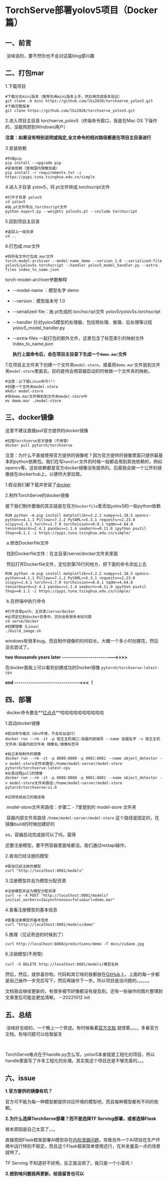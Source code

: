 # TorchServe部署yolov5项目（Docker篇）



## 一、前言

​	没啥说的，要不然你也不会对这篇blog感兴趣

## 二、打包mar

1.下载项目

```
#下载分支mini版本（推荐先用mini版本上手，然后用完成版本验证）
git clone -b mini https://github.com/lbz2020/torchserve_yolov5.git
#下载完整版本
git clone https://github.com/lbz2020/torchserve_yolov5.git
```

2.进入项目主目录 torchserve_yolov5（终端命令窗口，我是在Mac OS 下操作的，没能照顾到Windows用户）

​	**注意：如果没有特别说明或指定,全文命令的相对路径都是在项目主目录进行**

3.安装依赖

```
#升级pip
pip install --upgrade pip
#安装依赖（使用国内镜像加速）
pip install -r requirements.txt -i https://pypi.tuna.tsinghua.edu.cn/simple
```

4.进入子目录 yolov5，将.pt文件转成.torchscript文件

```
#打开子目录 yolov5
cd yolov5
#由.pt文件导出.torchscript文件
python export.py --weights yolov5s.pt --include torchscript
```

5.回到项目主目录

```
#返回上一级目录
cd ..
```

6.打包成.mar文件

```
#将所有文件打包成.mar文件
torch-model-archiver --model-name demo --version 1.0 --serialized-file yolov5/yolov5s.torchscript --handler yolov5_model_handler.py --extra-files index_to_name.json
```

torch-model-archiver参数解释

- --model-name ：模型名字 demo

- --version：模型版本号 1.0

- --serialized-file：由.pt生成的.torchscript文件 yolov5/yolov5s.torchscript

- --handler 针对yolov5模型的处理器，包括预处理、推理、后处理等过程 yolov5_model_handler.py

- --extra-files 一起打包的额外文件，这里包含了标签索引的映射文件 index_to_name.json

  **执行上面命令后，会在项目主目录下生成一个`demo.mar`文件**

7.在项目主文件夹下创建一个文件夹`model-store`，接着把`demo.mar`文件放到文件夹`model-store`里面去。目的是待会用容器启动的时候做一个文件夹的映射。

```
#注意：以下是Linux命令!!!
#创建一个文件夹model-store
mkdir model-store
#将demo.mar文件移到到文件夹model-store中
mv demo.mar ./model-store
```

## 三、docker镜像

这里不建议直接pull官方提供的docker镜像

```
#拉取torchserve官方镜像（不用管）
docker pull pytorch/torchserve
```

注意：为什么不直接使用官方提供的镜像呢？因为官方提供的镜像里面只提供最基本的python依赖包。我们在写`handler`文件的时候一般都会用到其他依赖的，例如opencv等。这些依赖都是官方docker镜像没有提供的。后面我会做一个公开的镜像放在dockerhub上，以便供大家拉取。



1.假设我们都下载并安装了[docker](https://www.docker.com/)

2.制作TorchServe的docker镜像

接下我们制作要做的其实就是在官方`Dockerfile`里添加yolov5的一些python依赖

```
RUN python -m pip install matplotlib>=3.2.2 numpy>=1.18.5 opencv-python>=4.1.1 Pillow>=7.1.2 PyYAML>=5.3.1 requests>=2.23.0 scipy>=1.4.1 torch>=1.7.0 torchvision>=0.8.1 tqdm>=4.64.0 tensorboard>=2.4.1 pandas>=1.1.4 seaborn>=0.11.0 ipython psutil thop>=0.1.1 -i https://pypi.tuna.tsinghua.edu.cn/simple/
```

​	a.修改Dockerfile文件

​		找到Dockerfile文件：在主目录/serve/docker文件夹里面

​		然后打开Dockerfile文件，定位到第76行的地方，把下面的命令添加上去

```
RUN python -m pip install matplotlib>=3.2.2 numpy>=1.18.5 opencv-python>=4.1.1 Pillow>=7.1.2 PyYAML>=5.3.1 requests>=2.23.0 scipy>=1.4.1 torch>=1.7.0 torchvision>=0.8.1 tqdm>=4.64.0 tensorboard>=2.4.1 pandas>=1.1.4 seaborn>=0.11.0 ipython psutil thop>=0.1.1 -i https://pypi.tuna.tsinghua.edu.cn/simple/
```

​	b.在终端中执行命令

```
#打开目录path，主目录/serve/docker
#必须定位到docker目录中，否则会有很多未知问题
cd serve/docker
#创建镜像（Linux）
./build_image.sh
```

​	windows有很多bug，而且制作镜像的时间较长，大概一个多小时创建完，然后没去尝试了。

**two thousands years later ------------------------->>>>**

在docker面板上可以看到创建成功的Docker镜像 `pytorch/torchserve:latest-cpu`

**end --------------------------------<<< ！**

## 四、部署

​		docker命令要会**[亿点点](https://www.runoob.com/docker/docker-command-manual.html)**哈哈哈哈哈哈哈哈哈哈

1.启动docker镜像

```
#启动命令格式（dev环境，不会后台运行）
docker run --rm -it -p 宿主主机端口:容器内部端号 --name 容器名字 -v 宿主主机文件夹:容器内部文件夹 镜像名:镜像标签号

#自己本地制作的镜像
docker run --rm -it -p 8080:8080 -p 8081:8081 --name object_detector -v model-store文件夹路径:/home/model-server/model-store pytorch/torchserve:latest-cpu
#从我远程pull的镜像
docker run --rm -it -p 8080:8080 -p 8081:8081 --name object_detector -v model-store文件夹路径:/home/model-server/model-store pytorch/torchserve:v1.0

#记得改成自己的路径哦
```

​	model-store文件夹路径：步骤二 - 7里提到的 model-store 文件夹

​	容器内部文件夹路径 `/home/model-server/model-store` 这个路径是固定的，在镜像build的时候创建好的



so，容器启动完成就可以了吗，莫得

还要注册模型，要不然容器里面啥都没。我们通过restapi操作。



2.查询已经注册的模型

```
#查询已经注册的模型
curl "http://localhost:8081/models"
```

3.注册模型并且为模型分配资源

```
#注册模型并且为模型分配资源
curl -v -X POST "http://localhost:8081/models?initial_workers=1&synchronous=false&url=demo.mar"
```

4.查看注册模型的基本信息

```
#查看注册模型的基本信息
curl "http://localhost:8081/models/demo"
```

5.推理（见证奇迹的时候到了）

```
curl http://localhost:8080/predictions/demo -T docs/zidane.jpg
```

6.注销模型(不用管)

```
curl -X DELETE http://localhost:8081/models/模型名称
```



然后，然后，就恭喜你啦。代码和其它啥的我都放在[GitHub](https://github.com/lbz2020/torchserve_yolov5.git)上。上面的每一步都是自己操作一步完后写下，然后再操作下一步。所以项目是没问题的。。。。。。



文档我会继续更新的，有很多细节好像都没有提及到。还有一些操作的图片整理到文章里后可能会更加清晰。	--20221012 init



## 五、总结

​	没啥好总结的，一个晚上一个奇迹。有时候看着[官方文档](https://github.com/pytorch/serve/tree/master/docs) 就很累。。。。多看官方文档。有啥问题可以给我留言

​	

​	TorchServe难点在于handle.py怎么写，yolov5本身就是工程化的项目，所以handle里面写了许多工程化的处理。其实我这个项目还是不够完善的。。。

## 六、issue

**1.官方提供的镜像有坑？**

官方可不能为每一种模型都提供对应环境的模型吧，而且每种模型都有不同的依赖。

**2.为什么选择TorchServe部署？而不是选择TF Serving部署，或者选择Flask**

根本原因是自己太菜了。。。

直接原因Flask框架部署AI模型存在[内存泄漏问题](https://zhuanlan.zhihu.com/p/441992730)，导致另外一个AI项目在生产环境中运行特别不稳定，而且这个Flask框架简单使用还行，在并发量高一点的场景就垮了。

TF Serving 不知道好不好用，反正我没用了。我只是一个小菜鸡！

**3.想到啥问题我再更新，给我留言也可以**



